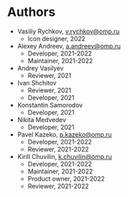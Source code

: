 # Authors

* Vasiliy Rychkov, <v.rychkov@omp.ru>
  * Icon designer, 2022
* Alexey Andreev, <a.andreev@omp.ru>
  * Developer, 2021-2022
  * Maintainer, 2021-2022
* Andrey Vasilyev
  * Reviewer, 2021
* Ivan Shchitov
  * Reviewer, 2021
  * Developer, 2021
* Konstantin Samorodov
  * Developer, 2021
* Nikita Medvedev
  * Developer, 2021
* Pavel Kazeko, <p.kazeko@omp.ru>
  * Developer, 2021-2022
  * Reviewer, 2021-2022
* Kirill Chuvilin, <k.chuvilin@omp.ru>
  * Developer, 2021-2022
  * Maintainer, 2021-2022
  * Product owner, 2021-2022
  * Reviewer, 2021-2022
